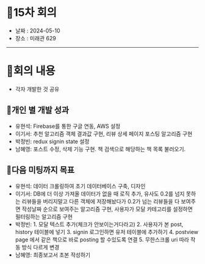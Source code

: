 # 📍15차 회의
  + 날짜 : 2024-05-10
  + 장소 : 미래관 629

---

# 📍회의 내용
+ 각자 개발한 것 공유

## 📍개인 별 개발 성과 
+ 유현석: Firebase를 통한 구글 연동, AWS 설정
+ 이기서: 추천 알고리즘 객체 결과값 구현, 리뷰 상세 페이지 포스팅 알고리즘 구현
+ 박정빈: redux signin state 설정
+ 남혜영: 포스트 수정, 삭제 기능 구현. 책 검색으로 해당하는 책 목록 불러오기.

## 📍다음 미팅까지 목표
+ 유현석: 데이터 크롤링하여 초기 데이터베이스 구축, 디자인
+ 이기서: DB에 더 이상 가져올 데이터가 없을 때 로직 추가, 유사도 0.2를 넘지 못하는 리뷰들을 버리지말고 다른 객체에 저장해놨다가 0.2가 넘는 리뷰들을 다 보여주면 작성날짜 순으로 보여주는 알고리즘 구현, 사용자가 모달 카테고리를 설정하면 필터링하는 알고리즘 구현
+ 박정빈:  1. 모달 텍스트 추가(체크가 안보이는거다라고) 2. 사용자가 본 post, history 테이블에 넣기 3. signin 로그인하면 유저 테이블에 추가하기 4. postview page 에서 같은 책으로 바로 posting 할 수있도록 연결 5. 무한스크롤 uri 따라 작동 방식 다르게 변경
+ 남혜영: 최종보고서 초본 작성하기
